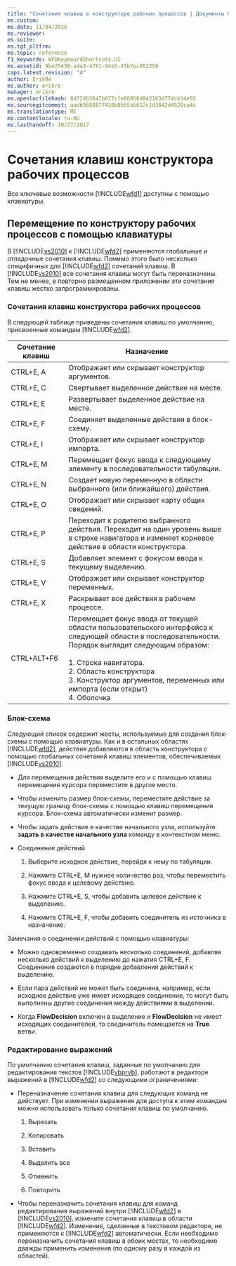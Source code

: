 ```yaml
---
title: "Сочетания клавиш в конструкторе рабочих процессов | Документы Microsoft"
ms.custom: 
ms.date: 11/04/2016
ms.reviewer: 
ms.suite: 
ms.tgt_pltfrm: 
ms.topic: reference
f1_keywords: WFDKeyboardShortcuts.UI
ms.assetid: 9be75438-a4a3-4781-94e5-45b7ec082358
caps.latest.revision: "4"
author: ErikRe
ms.author: erikre
manager: erikre
ms.openlocfilehash: 8d720b3647b077cfe66950d842163d774cb34e92
ms.sourcegitcommit: aadb9588877418b8b55a5612c1d3842d4520ca4c
ms.translationtype: MT
ms.contentlocale: ru-RU
ms.lasthandoff: 10/27/2017
---
```

# <a name="keyboard-shortcuts-in-the-workflow-designer"></a>Сочетания клавиш конструктора рабочих процессов
Все ключевые возможности [!INCLUDE[wfd1](../workflow-designer/includes/wfd1_md.md)] доступны с помощью клавиатуры.  
  
## <a name="navigating-the-workflow-designer-using-the-keyboard"></a>Перемещение по конструктору рабочих процессов с помощью клавиатуры  
 В [!INCLUDE[vs2010](../misc/includes/vs2010_md.md)] к [!INCLUDE[wfd2](../workflow-designer/includes/wfd2_md.md)] применяются глобальные и отладочные сочетания клавиш. Помимо этого было несколько специфичных для [!INCLUDE[wfd2](../workflow-designer/includes/wfd2_md.md)] сочетаний клавиш. В [!INCLUDE[vs2010](../misc/includes/vs2010_md.md)] все сочетания клавиш могут быть переназначены. Тем не менее, в повторно размещенном приложении эти сочетания клавиш жестко запрограммированы.  
  
### <a name="workflow-designer-keyboard-shortcuts"></a>Сочетания клавиш конструктора рабочих процессов  
 В следующей таблице приведены сочетания клавиш по умолчанию, присвоенные командам [!INCLUDE[wfd2](../workflow-designer/includes/wfd2_md.md)].  
  
|Сочетание клавиш|Назначение|  
|--------------|-------------|  
|CTRL+E, A|Отображает или скрывает конструктор аргументов.|  
|CTRL+E, C|Свертывает выделенное действие на месте.|  
|CTRL+E, E|Развертывает выделенное действие на месте.|  
|CTRL+E, F|Соединяет выделенные действия в блок-схему.|  
|CTRL+E, I|Отображает или скрывает конструктор импорта.|  
|CTRL+E, M|Перемещает фокус ввода к следующему элементу в последовательности табуляции.|  
|CTRL+E, N|Создает новую переменную в области выбранного (или ближайшего) действия.|  
|CTRL+E, O|Отображает или скрывает карту общих сведений.|  
|CTRL+E, P|Переходит к родителю выбранного действия. Переходит на один уровень выше в строке навигатора и изменяет корневое действие в области конструктора.|  
|CTRL+E, S|Добавляет элемент с фокусом ввода к текущему выделению.|  
|CTRL+E, V|Отображает или скрывает конструктор переменных.|  
|CTRL+E, X|Раскрывает все действия в рабочем процессе.|  
|CTRL+ALT+F6|Перемещает фокус ввода от текущей области пользовательского интерфейса к следующей области в последовательности. Порядок выглядит следующим образом:<br /><br /> 1.  Строка навигатора.<br />2.  Область конструктора<br />3.  Конструктор аргументов, переменных или импорта (если открыт)<br />4.  Оболочка|  
  
### <a name="flowchart"></a>Блок-схема  
 Следующий список содержит жесты, используемые для создания блок-схемы с помощью клавиатуры. Как и в остальных областях [!INCLUDE[wfd2](../workflow-designer/includes/wfd2_md.md)], действия добавляются в область конструктора с помощью глобальных сочетаний клавиш элементов, обеспечиваемых [!INCLUDE[vs2010](../misc/includes/vs2010_md.md)].  
  
-   Для перемещения действия выделите его и с помощью клавиш перемещения курсора переместите в другое место.  
  
-   Чтобы изменить размер блок-схемы, переместите действие за текущую границу блок-схемы с помощью клавиш перемещения курсора. Блок-схема автоматически изменит размер.  
  
-   Чтобы задать действие в качестве начального узла, используйте **задать в качестве начального узла** команду в контекстном меню.  
  
-   Соединение действий  
  
    1.  Выберите исходное действие, перейдя к нему по табуляции.  
  
    2.  Нажмите CTRL+E, M нужное количество раз, чтобы переместить фокус ввода к целевому действию.  
  
    3.  Нажмите CTRL+E, S, чтобы добавить целевое действие к выделению.  
  
    4.  Нажмите CTRL+E, F, чтобы добавить соединитель из источника в назначение.  
  
 Замечания о соединении действий с помощью клавиатуры:  
  
-   Можно одновременно создавать несколько соединений, добавляя несколько действий к выделению до нажатия CTRL+E, F. Соединения создаются в порядке добавления действий к выделению.  
  
-   Если пара действий не может быть соединена, например, если исходное действие уже имеет исходящее соединение, то могут быть выполнены другие соединения между действиями в выделении.  
  
-   Когда **FlowDecision** включен в выделение и **FlowDecision** не имеет исходящих соединителей, то соединитель помещается на **True** ветви.  
  
### <a name="expression-editing"></a>Редактирование выражений  
 По умолчанию сочетания клавиш, заданные по умолчанию для редактирования текстов [!INCLUDE[vbprvb](../code-quality/includes/vbprvb_md.md)], работают в редакторе выражений в [!INCLUDE[wfd2](../workflow-designer/includes/wfd2_md.md)] со следующими ограничениями:  
  
-   Переназначение сочетания клавиш для следующих команд не действует. При изменении выражения для доступа к этим командам можно использовать только сочетания клавиш по умолчанию.  
  
    1.  Вырезать  
  
    2.  Копировать  
  
    3.  Вставить  
  
    4.  Выделить все  
  
    5.  Отменить  
  
    6.  Повторить  
  
-   Чтобы переназначить сочетания клавиш для команд редактирования выражений внутри [!INCLUDE[wfd2](../workflow-designer/includes/wfd2_md.md)] в [!INCLUDE[vs2010](../misc/includes/vs2010_md.md)], измените сочетания клавиш в области [!INCLUDE[wfd2](../workflow-designer/includes/wfd2_md.md)]. Изменения, сделанные в текстовом редакторе, не применяются к [!INCLUDE[wfd2](../workflow-designer/includes/wfd2_md.md)] автоматически. Если необходимо переназначить сочетания клавиш в обоих местах, то необходимо дважды применить изменения (по одному разу в каждой из областей).